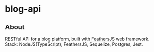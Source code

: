 # blog-api

> 

## About

RESTful API for a blog platform, built with [FeathersJS](feathersjs.com) web framework.  
Stack: NodeJS(TypeScript), FeathersJS, Sequelize, Postgres, Jest.
